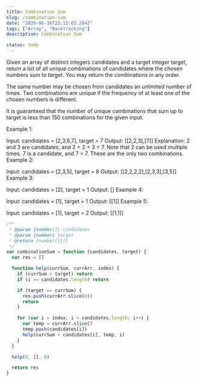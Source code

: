 ```yaml
---
title: Combination Sum
slug: /combination-sum
date: "2020-06-16T22:12:03.284Z"
tags: ["Array", "Backtracking"]
description: Combination Sum

status: todo
---
```


Given an array of distinct integers candidates and a target integer target, return a list of all unique combinations of candidates where the chosen numbers sum to target. You may return the combinations in any order.

The same number may be chosen from candidates an unlimited number of times. Two combinations are unique if the frequency of at least one of the chosen numbers is different.

It is guaranteed that the number of unique combinations that sum up to target is less than 150 combinations for the given input.

Example 1:

Input: candidates = [2,3,6,7], target = 7
Output: [[2,2,3],[7]]
Explanation:
2 and 3 are candidates, and 2 + 2 + 3 = 7. Note that 2 can be used multiple times.
7 is a candidate, and 7 = 7.
These are the only two combinations.
Example 2:

Input: candidates = [2,3,5], target = 8
Output: [[2,2,2,2],[2,3,3],[3,5]]
Example 3:

Input: candidates = [2], target = 1
Output: []
Example 4:

Input: candidates = [1], target = 1
Output: [[1]]
Example 5:

Input: candidates = [1], target = 2
Output: [[1,1]]

```javascript
/**
 * @param {number[]} candidates
 * @param {number} target
 * @return {number[][]}
 */
var combinationSum = function (candidates, target) {
  var res = []

  function help(currSum, currArr, index) {
    if (currSum > target) return
    if (i >= candidates.length) return

    if (target == currSum) {
      res.push(currArr.slice(0))
      return
    }

    for (var i = index; i < candidates.length; i++) {
      var temp = currArr.slice()
      temp.push(candidates[i])
      help(currSum + candidates[i], temp, i)
    }
  }

  help(0, [], 0)

  return res
}
```
